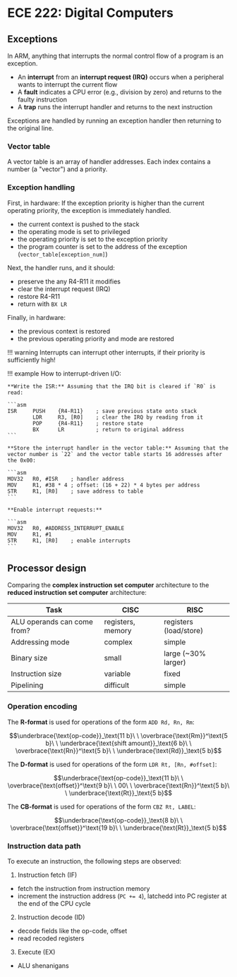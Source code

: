 # ECE 222: Digital Computers

## Exceptions

In ARM, anything that interrupts the normal control flow of a program is an exception.

- An **interrupt** from an **interrupt request (IRQ)** occurs when a peripheral wants to interrupt the current flow
- A **fault** indicates a CPU error (e.g., division by zero) and returns to the faulty instruction
- A **trap** runs the interrupt handler and returns to the next instruction

Exceptions are handled by running an exception handler then returning to the original line.

### Vector table

A vector table is an array of handler addresses. Each index contains a number (a "vector") and a priority.

### Exception handling

First, in hardware: If the exception priority is higher than the current operating priority, the exception is immediately handled.

  - the current context is pushed to the stack
  - the operating mode is set to privileged
  - the operating priority is set to the exception priority
  - the program counter is set to the address of the exception (`vector_table[exception_num]`)

Next, the handler runs, and it should:

- preserve the any R4-R11 it modifies
- clear the interrupt request (IRQ)
- restore R4-R11
- return with `BX LR`

Finally, in hardware:

- the previous context is restored
- the previous operating priority and mode are restored

!!! warning
    Interrupts can interrupt other interrupts, if their priority is sufficiently high!

!!! example
    How to interrupt-driven I/O:
    
    **Write the ISR:** Assuming that the IRQ bit is cleared if `R0` is read:
    
    ```asm
    ISR		PUSH	{R4-R11}	; save previous state onto stack
    		LDR		R3, [R0]	; clear the IRQ by reading from it
    		POP		{R4-R11}	; restore state
    		BX		LR			; return to original address
    ```
    
    **Store the interrupt handler in the vector table:** Assuming that the vector number is `22` and the vector table starts 16 addresses after the 0x00:
    
    ```asm
    MOV32	R0, #ISR	; handler address
    MOV		R1, #38 * 4	; offset: (16 + 22) * 4 bytes per address
    STR		R1, [R0]	; save address to table
    ```
    
    **Enable interrupt requests:**
    
    ```asm
    MOV32	R0, #ADDRESS_INTERRUPT_ENABLE
    MOV		R1, #1
    STR		R1, [R0]	; enable interrupts
    ```

## Processor design

Comparing the **complex instruction set computer** architecture to the **reduced instruction set computer** architecture:

| Task | CISC | RISC |
| ---- | ---- | ---- |
| ALU operands can come from? | registers, memory | registers (load/store) |
| Addressing mode | complex | simple |
| Binary size | small | large (~30% larger) |
| Instruction size | variable | fixed |
| Pipelining | difficult | simple |

### Operation encoding

The **R-format** is used for operations of the form `ADD Rd, Rn, Rm`:

$$\underbrace{\text{op-code}}_\text{11 b}\ \ \overbrace{\text{Rm}}^\text{5 b}\ \ \underbrace{\text{shift amount}}_\text{6 b}\ \ \overbrace{\text{Rn}}^\text{5 b}\ \ \underbrace{\text{Rd}}_\text{5 b}$$

The **D-format** is used for operations of the form `LDR Rt, [Rn, #offset]`:

$$\underbrace{\text{op-code}}_\text{11 b}\ \ \overbrace{\text{offset}}^\text{9 b}\ \ 00\ \ \overbrace{\text{Rn}}^\text{5 b}\ \ \underbrace{\text{Rt}}_\text{5 b}$$

The **CB-format** is used for operations of the form `CBZ Rt, LABEL`:

$$\underbrace{\text{op-code}}_\text{8 b}\ \ \overbrace{\text{offset}}^\text{19 b}\ \ \underbrace{\text{Rt}}_\text{5 b}$$

### Instruction data path

To execute an instruction, the following steps are observed:

1. Instruction fetch (IF)
  - fetch the instruction from instruction memory
  - increment the instruction address (`PC += 4`), latchedd into PC register at the end of the CPU cycle
2. Instruction decode (ID)
  - decode fields like the op-code, offset
  - read recoded registers
3. Execute (EX)
  - ALU shenanigans

